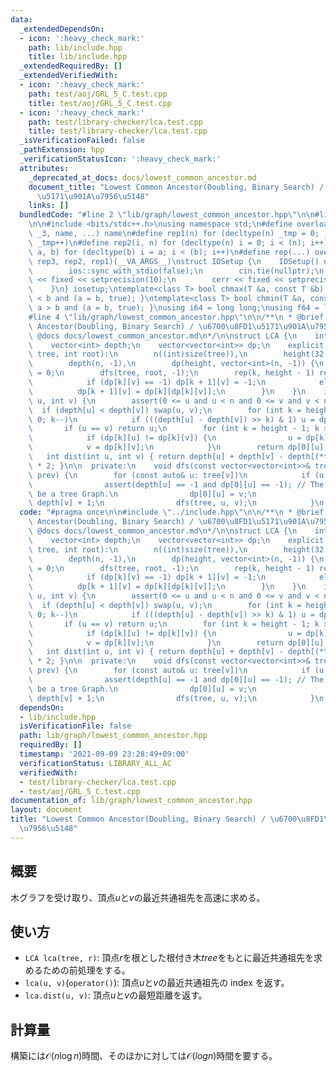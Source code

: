 ```yaml
---
data:
  _extendedDependsOn:
  - icon: ':heavy_check_mark:'
    path: lib/include.hpp
    title: lib/include.hpp
  _extendedRequiredBy: []
  _extendedVerifiedWith:
  - icon: ':heavy_check_mark:'
    path: test/aoj/GRL_5_C.test.cpp
    title: test/aoj/GRL_5_C.test.cpp
  - icon: ':heavy_check_mark:'
    path: test/library-checker/lca.test.cpp
    title: test/library-checker/lca.test.cpp
  _isVerificationFailed: false
  _pathExtension: hpp
  _verificationStatusIcon: ':heavy_check_mark:'
  attributes:
    _deprecated_at_docs: docs/lowest_common_ancestor.md
    document_title: "Lowest Common Ancestor(Doubling, Binary Search) / \u6700\u8FD1\
      \u5171\u901A\u7956\u5148"
    links: []
  bundledCode: "#line 2 \"lib/graph/lowest_common_ancestor.hpp\"\n\n#line 2 \"lib/include.hpp\"\
    \n\n#include <bits/stdc++.h>\nusing namespace std;\n#define overload3(_1, _2,\
    \ _3, name, ...) name\n#define rep1(n) for (decltype(n) _tmp = 0; _tmp < (n);\
    \ _tmp++)\n#define rep2(i, n) for (decltype(n) i = 0; i < (n); i++)\n#define rep3(i,\
    \ a, b) for (decltype(b) i = a; i < (b); i++)\n#define rep(...) overload3(__VA_ARGS__,\
    \ rep3, rep2, rep1)(__VA_ARGS__)\nstruct IOSetup {\n    IOSetup() noexcept {\n\
    \        ios::sync_with_stdio(false);\n        cin.tie(nullptr);\n        cout\
    \ << fixed << setprecision(10);\n        cerr << fixed << setprecision(10);\n\
    \    }\n} iosetup;\ntemplate<class T> bool chmax(T &a, const T &b) { return a\
    \ < b and (a = b, true); }\ntemplate<class T> bool chmin(T &a, const T &b) { return\
    \ a > b and (a = b, true); }\nusing i64 = long long;\nusing f64 = long double;\n\
    #line 4 \"lib/graph/lowest_common_ancestor.hpp\"\n\n/**\n * @brief Lowest Common\
    \ Ancestor(Doubling, Binary Search) / \u6700\u8FD1\u5171\u901A\u7956\u5148\n *\
    \ @docs docs/lowest_common_ancestor.md\n*/\n\nstruct LCA {\n    int n, height;\n\
    \    vector<int> depth;\n    vector<vector<int>> dp;\n    explicit LCA(const vector<vector<int>>&\
    \ tree, int root):\n        n((int)size(tree)),\n        height(32 - __builtin_clz(n)),\n\
    \        depth(n, -1),\n        dp(height, vector<int>(n, -1)) {\n        depth[root]\
    \ = 0;\n        dfs(tree, root, -1);\n        rep(k, height - 1) rep(v, n) {\n\
    \            if (dp[k][v] == -1) dp[k + 1][v] = -1;\n            else\n      \
    \          dp[k + 1][v] = dp[k][dp[k][v]];\n        }\n    }\n    int operator()(int\
    \ u, int v) {\n        assert(0 <= u and u < n and 0 <= v and v < n);\n      \
    \  if (depth[u] < depth[v]) swap(u, v);\n        for (int k = height - 1; k >=\
    \ 0; k--)\n            if (((depth[u] - depth[v]) >> k) & 1) u = dp[k][u];\n \
    \       if (u == v) return u;\n        for (int k = height - 1; k >= 0; k--)\n\
    \            if (dp[k][u] != dp[k][v]) {\n                u = dp[k][u];\n    \
    \            v = dp[k][v];\n            }\n        return dp[0][u];\n    }\n \
    \   int dist(int u, int v) { return depth[u] + depth[v] - depth[(*this)(u, v)]\
    \ * 2; }\n\n  private:\n    void dfs(const vector<vector<int>>& tree, int v, int\
    \ prev) {\n        for (const auto& u: tree[v])\n            if (u != prev) {\n\
    \                assert(depth[u] == -1 and dp[0][u] == -1); // The graph may not\
    \ be a tree Graph.\n                dp[0][u] = v;\n                depth[u] =\
    \ depth[v] + 1;\n                dfs(tree, u, v);\n            }\n    }\n};\n"
  code: "#pragma once\n\n#include \"../include.hpp\"\n\n/**\n * @brief Lowest Common\
    \ Ancestor(Doubling, Binary Search) / \u6700\u8FD1\u5171\u901A\u7956\u5148\n *\
    \ @docs docs/lowest_common_ancestor.md\n*/\n\nstruct LCA {\n    int n, height;\n\
    \    vector<int> depth;\n    vector<vector<int>> dp;\n    explicit LCA(const vector<vector<int>>&\
    \ tree, int root):\n        n((int)size(tree)),\n        height(32 - __builtin_clz(n)),\n\
    \        depth(n, -1),\n        dp(height, vector<int>(n, -1)) {\n        depth[root]\
    \ = 0;\n        dfs(tree, root, -1);\n        rep(k, height - 1) rep(v, n) {\n\
    \            if (dp[k][v] == -1) dp[k + 1][v] = -1;\n            else\n      \
    \          dp[k + 1][v] = dp[k][dp[k][v]];\n        }\n    }\n    int operator()(int\
    \ u, int v) {\n        assert(0 <= u and u < n and 0 <= v and v < n);\n      \
    \  if (depth[u] < depth[v]) swap(u, v);\n        for (int k = height - 1; k >=\
    \ 0; k--)\n            if (((depth[u] - depth[v]) >> k) & 1) u = dp[k][u];\n \
    \       if (u == v) return u;\n        for (int k = height - 1; k >= 0; k--)\n\
    \            if (dp[k][u] != dp[k][v]) {\n                u = dp[k][u];\n    \
    \            v = dp[k][v];\n            }\n        return dp[0][u];\n    }\n \
    \   int dist(int u, int v) { return depth[u] + depth[v] - depth[(*this)(u, v)]\
    \ * 2; }\n\n  private:\n    void dfs(const vector<vector<int>>& tree, int v, int\
    \ prev) {\n        for (const auto& u: tree[v])\n            if (u != prev) {\n\
    \                assert(depth[u] == -1 and dp[0][u] == -1); // The graph may not\
    \ be a tree Graph.\n                dp[0][u] = v;\n                depth[u] =\
    \ depth[v] + 1;\n                dfs(tree, u, v);\n            }\n    }\n};\n"
  dependsOn:
  - lib/include.hpp
  isVerificationFile: false
  path: lib/graph/lowest_common_ancestor.hpp
  requiredBy: []
  timestamp: '2021-09-09 23:28:49+09:00'
  verificationStatus: LIBRARY_ALL_AC
  verifiedWith:
  - test/library-checker/lca.test.cpp
  - test/aoj/GRL_5_C.test.cpp
documentation_of: lib/graph/lowest_common_ancestor.hpp
layout: document
title: "Lowest Common Ancestor(Doubling, Binary Search) / \u6700\u8FD1\u5171\u901A\
  \u7956\u5148"
---
```


## 概要

木グラフを受け取り、頂点$u$と$v$の最近共通祖先を高速に求める。

## 使い方

- `LCA lca(tree, r)`: 頂点$r$を根とした根付き木$tree$をもとに最近共通祖先を求めるための前処理をする。
- `lca(u, v)`(`operator()`): 頂点$u$と$v$の最近共通祖先の index を返す。
- `lca.dist(u, v)`: 頂点$u$と$v$の最短距離を返す。

## 計算量

構築には$\mathcal{O}(n\log n)$時間、そのほかに対しては$\mathcal{O}(log n)$時間を要する。